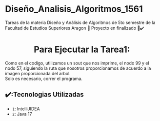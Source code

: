 # Diseño_Analisis_Algoritmos_1561
Tareas de la materia Diseño y Análisis de Algoritmos de 5to semestre de la Facultad de Estudios Superiores Aragon
   🏁 Proyecto en finalizado 🏁✔️
<h1 align="center"> Para Ejecutar la Tarea1: </h1>
Como en el codigo, utilizamos un sout que nos imprime, el nodo 99 y el nodo 57, siguiendo la ruta que nosotros proporcionamos de acuerdo a la imagen proporcionada del arbol. <br />
Solo es necesario, correr el programa. 

## ✔️:Tecnologias Utilizadas

- `1`: IntelliJIDEA
- `2`: Java 17
